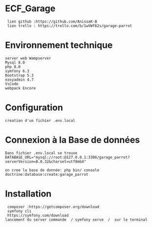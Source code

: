 # ECF_Garage
     lien github :https://github.com/AnissaK-B
     lien trello : https://trello.com/b/1wVWf62s/garage-parrot

# Environnement technique
    server web Wampserver
    Mysql 8.0
    php 8.0
    symfony 6.3
    Bootstrap 5.3
    easyadmin 4.7
    VsCode
    webpack Encore


# Configuration
    creation d'un fichier .env.local
 

 # Connexion à la Base de données
    Dans fichier .env.local se trouve
    DATABASE_URL="mysql://root:@127.0.0.1:3306/garage_parrot?serverVersion=8.0.32&charset=utf8mb4"

    on cree la base de donnée: php bin/ console doctrine:database:create:garage_parrot
   


#  Installation
     composer :https://getcomposer.org/download
     symfony cli
     https://symfony.com/download
    lancement du server commande  / symfony serve  /  sur le terminal


 
